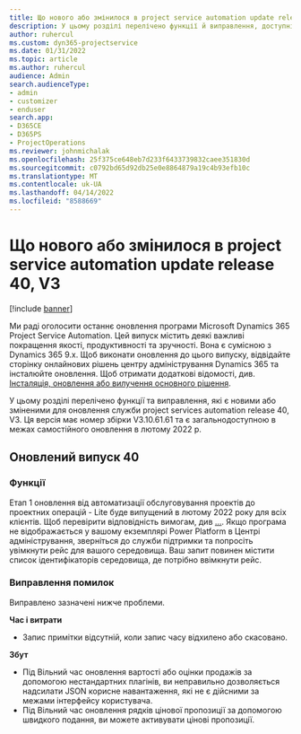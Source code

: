 ```yaml
---
title: Що нового або змінилося в project service automation update release 40, V3
description: У цьому розділі перелічено функції й виправлення, доступні у випуску Microsoft Dynamics 365 Project Service Automation 40, V3.
author: ruhercul
ms.custom: dyn365-projectservice
ms.date: 01/31/2022
ms.topic: article
ms.author: ruhercul
audience: Admin
search.audienceType:
- admin
- customizer
- enduser
search.app:
- D365CE
- D365PS
- ProjectOperations
ms.reviewer: johnmichalak
ms.openlocfilehash: 25f375ce648eb7d233f6433739832caee351830d
ms.sourcegitcommit: c0792bd65d92db25e0e8864879a19c4b93efb10c
ms.translationtype: MT
ms.contentlocale: uk-UA
ms.lasthandoff: 04/14/2022
ms.locfileid: "8588669"
---
```

# <a name="whats-new-or-changed-in-project-service-automation-update-release-40-v3"></a>Що нового або змінилося в project service automation update release 40, V3

[!include [banner](../includes/psa-now-project-operations.md)]

Ми раді оголосити останнє оновлення програми Microsoft Dynamics 365 Project Service Automation. Цей випуск містить деякі важливі покращення якості, продуктивності та зручності. Вона є сумісною з Dynamics 365 9.x. Щоб виконати оновлення до цього випуску, відвідайте сторінку онлайнових рішень центру адміністрування Dynamics 365 та інсталюйте оновлення. Щоб отримати додаткові відомості, див. [Інсталяція, оновлення або вилучення основного рішення](/power-platform/admin/install-remove-preferred-solution).

У цьому розділі перелічено функції та виправлення, які є новими або зміненими для оновлення служби project services automation release 40, V3. Ця версія має номер збірки V3.10.61.61 та є загальнодоступною в межах самостійного оновлення в лютому 2022 р.

## <a name="update-release-40"></a>Оновлений випуск 40

### <a name="features"></a>Функції
Етап 1 оновлення від автоматизації обслуговування проектів до проектних операцій - Lite буде випущений в лютому 2022 року для всіх клієнтів. Щоб перевірити відповідність вимогам, див [...](upgrade-project-operations-non-stocked.md). Якщо програма не відображається у вашому екземплярі Power Platform в Центрі адміністрування, зверніться до служби підтримки та попросіть увімкнути рейс для вашого середовища. Ваш запит повинен містити список ідентифікаторів середовища, де потрібно ввімкнути рейс.

### <a name="bug-fixes"></a>Виправлення помилок

Виправлено зазначені нижче проблеми.

**Час і витрати**
- Запис примітки відсутній, коли запис часу відхилено або скасовано. 

**Збут**

- Під Вільний час оновлення вартості або оцінки продажів за допомогою нестандартних плагінів, ви неправильно дозволяється надсилати JSON корисне навантаження, які не є дійсними за межами інтерфейсу користувача.
- Під Вільний час оновлення рядків цінової пропозиції за допомогою швидкого подання, ви можете активувати цінові пропозиції.
